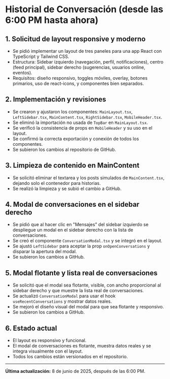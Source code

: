 # Historial de Conversación (desde las 6:00 PM hasta ahora)

## 1. Solicitud de layout responsive y moderno
- Se pidió implementar un layout de tres paneles para una app React con TypeScript y Tailwind CSS.
- Estructura: Sidebar izquierdo (navegación, perfil, notificaciones), centro (feed principal), sidebar derecho (sugerencias, usuarios online, eventos).
- Requisitos: diseño responsivo, toggles móviles, overlay, botones primarios, uso de react-icons, y componentes bien separados.

## 2. Implementación y revisiones
- Se crearon y ajustaron los componentes: `MainLayout.tsx`, `LeftSidebar.tsx`, `MainContent.tsx`, `RightSidebar.tsx`, `MobileHeader.tsx`.
- Se eliminó la importación no usada de `TopBar` en `MainLayout.tsx`.
- Se verificó la consistencia de props en `MobileHeader` y su uso en el layout.
- Se confirmó la correcta exportación y conexión de todos los componentes.
- Se subieron los cambios al repositorio de GitHub.

## 3. Limpieza de contenido en MainContent
- Se solicitó eliminar el textarea y los posts simulados de `MainContent.tsx`, dejando solo el contenedor para historias.
- Se realizó la limpieza y se subió el cambio a GitHub.

## 4. Modal de conversaciones en el sidebar derecho
- Se pidió que al hacer clic en "Mensajes" del sidebar izquierdo se despliegue un modal en el sidebar derecho con la lista de conversaciones.
- Se creó el componente `ConversationModal.tsx` y se integró en el layout.
- Se ajustó `LeftSidebar` para aceptar la prop `onOpenConversations` y disparar la apertura del modal.
- Se subieron los cambios a GitHub.

## 5. Modal flotante y lista real de conversaciones
- Se solicitó que el modal sea flotante, visible, con ancho proporcional al sidebar derecho y que muestre la lista real de conversaciones.
- Se actualizó `ConversationModal` para usar el hook `useRecentConversations` y mostrar datos reales.
- Se mejoró el diseño visual del modal para que sea flotante y responsivo.
- Se subieron los cambios a GitHub.

## 6. Estado actual
- El layout es responsivo y funcional.
- El modal de conversaciones es flotante, muestra datos reales y se integra visualmente con el layout.
- Todos los cambios están versionados en el repositorio.

---

**Última actualización:** 8 de junio de 2025, después de las 6:00 PM.

